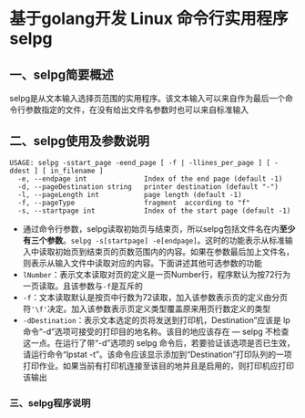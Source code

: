 # 基于golang开发 Linux 命令行实用程序selpg
## 一、selpg简要概述
 selpg是从文本输入选择页范围的实用程序。该文本输入可以来自作为最后一个命令行参数指定的文件，在没有给出文件名参数时也可以来自标准输入

## 二、selpg使用及参数说明
```
USAGE: selpg -sstart_page -eend_page [ -f | -llines_per_page ] [ -ddest ] [ in_filename ]
  -e, --endpage int              Index of the end page (default -1)
  -d, --pageDestination string   printer destination (default "-")
  -l, --pageLength int           page length (default -1)
  -f, --pageType                 fragment  according to "f" 
  -s, --startpage int            Index of the start page (default -1)
```
- 通过命令行参数，selpg读取初始页与结束页，所以selpg包括文件名在内**至少有三个参数**。`selpg -s[startpage] -e[endpage]`。这时的功能表示从标准输入中读取初始页到结束页的页数范围内的内容。如果在参数最后加上文件名，则表示从输入文件中读取对应的内容。下面讲述其他可选参数的功能
- `lNumber`：表示文本读取对页的定义是一页Number行，程序默认为按72行为一页读取。且该参数与`-f`是互斥的
- `-f`：文本读取默认是按页中行数为72读取，加入该参数表示页的定义由分页符`'\f'`决定。加入该参数表示页定义类型覆盖原来用页行数定义的类型
- `-dDestination`：表示文本选定的页将发送到打印机，Destination”应该是 lp 命令“-d”选项可接受的打印目的地名称。该目的地应该存在 ― selpg 不检查这一点。在运行了带“-d”选项的 selpg 命令后，若要验证该选项是否已生效，请运行命令“lpstat -t”。该命令应该显示添加到“Destination”打印队列的一项打印作业。如果当前有打印机连接至该目的地并且是启用的，则打印机应打印该输出


### 三、selpg程序说明